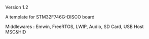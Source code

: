 Version 1.2

A template for STM32F746G-DISCO board

Middlewares : Emwin, FreeRTOS, LWIP, Audio, SD Card, USB Host MSC&HID
